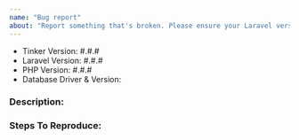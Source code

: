 ```yaml
---
name: "Bug report"
about: "Report something that's broken. Please ensure your Laravel version is still supported: https://laravel.com/docs/releases#support-policy"
---
```


<!-- DO NOT THROW THIS AWAY -->
<!-- Fill out the FULL versions with patch versions -->

- Tinker Version: #.#.#
- Laravel Version: #.#.#
- PHP Version: #.#.#
- Database Driver & Version:

### Description:


### Steps To Reproduce:
